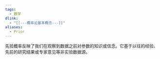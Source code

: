 ```yaml
---
tags:
  - 数学
dlink:
  - "[[---概率论基本概念---]]"
aliases:
  - Prior
---
```

先验概率反映了我们在观察到数据之前对参数的知识或信念。它基于以往的经验、先前的研究结果或专家意见等非实验数据源。